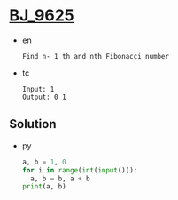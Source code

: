 # [BJ_9625](https://acmicpc.net/problem/9625)

* en

  ```en
  Find n- 1 th and nth Fibonacci number
  ```

* tc

  ```tc
  Input: 1
  Output: 0 1
  ```

## Solution

* py

  ```py
  a, b = 1, 0
  for i in range(int(input())):
    a, b = b, a + b
  print(a, b)
  ```

